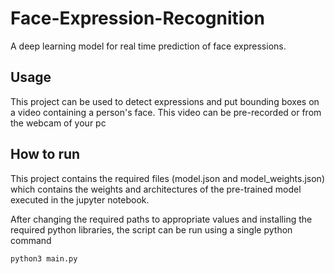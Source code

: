 # Face-Expression-Recognition
A deep learning model for real time prediction of face expressions. 


## Usage
This project can be used to detect expressions and put bounding boxes on a video containing a person's face. This video can be pre-recorded or from the webcam of your pc

## How to run
This project contains the required files (model.json and model_weights.json) which contains the weights and architectures of the pre-trained model executed in the jupyter notebook.

After changing the required paths to appropriate values and installing the required python libraries, the script can be run using a single python command

```
python3 main.py
```

